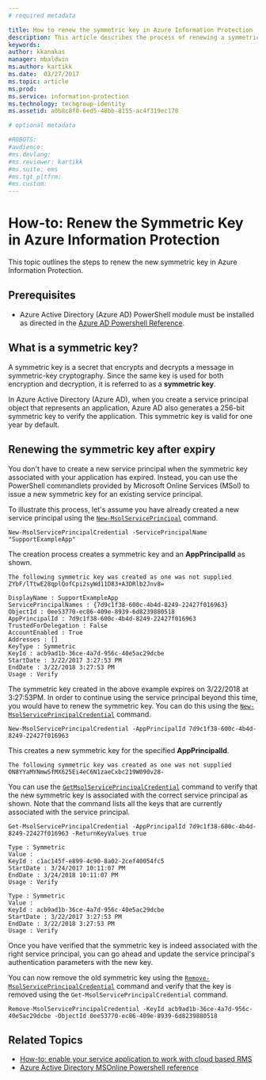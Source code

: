 ```yaml
---
# required metadata

title: How to renew the symmetric key in Azure Information Protection
description: This article describes the process of renewing a symmetric key in Azure Information Protection.
keywords:
author: kkanakas
manager: mbaldwin
ms.author: kartikk
ms.date:  03/27/2017
ms.topic: article
ms.prod:
ms.service: information-protection
ms.technology: techgroup-identity
ms.assetid: a0b8c8f0-6ed5-48bb-8155-ac4f319ec178

# optional metadata

#ROBOTS:
#audience:
#ms.devlang:
#ms.reviewer: kartikk
#ms.suite: ems
#ms.tgt_pltfrm:
#ms.custom:
---
```


# How-to: Renew the Symmetric Key in Azure Information Protection

This topic outlines the steps to renew the new symmetric key in Azure Information Protection. 

## Prerequisites

* Azure Active Directory (Azure AD) PowerShell module must be installed as directed in the [Azure AD Powershell Reference](https://docs.microsoft.com/powershell/msonline/).


## What is a symmetric key?

A symmetric key is a secret that encrypts and decrypts a message in symmetric-key cryptography. Since the same key is used for both encryption and decryption, it is referred to as a **symmetric key**. 

In Azure Active Directory (Azure AD), when you create a service principal object that represents an application, Azure AD also generates a 256-bit symmetric key to verify the application. This symmetric key is valid for one year by default. 

## Renewing the symmetric key after expiry

You don't have to create a new service principal when the symmetric key associated with your application has expired. Instead, you can use the PowerShell commandlets provided by Microsoft Online Services (MSol) to issue a new symmetric key for an existing service principal.

To illustrate this process, let's assume you have already created a new service principal using the [`New-MsolServicePrincipal`](https://docs.microsoft.com/powershell/msonline/v1/new-msolserviceprincipalcredential) command.

```
New-MsolServicePrincipalCredential -ServicePrincipalName "SupportExampleApp"
```

The creation process creates a symmetric key and an **AppPrincipalId** as shown.

```
The following symmetric key was created as one was not supplied
ZYbF/lTtwE28qplQofCpi2syWd11D83+A3DRlb2Jnv8=

DisplayName : SupportExampleApp
ServicePrincipalNames : {7d9c1f38-600c-4b4d-8249-22427f016963}
ObjectId : 0ee53770-ec86-409e-8939-6d8239880518
AppPrincipalId : 7d9c1f38-600c-4b4d-8249-22427f016963
TrustedForDelegation : False
AccountEnabled : True
Addresses : []
KeyType : Symmetric
KeyId : acb9ad1b-36ce-4a7d-956c-40e5ac29dcbe
StartDate : 3/22/2017 3:27:53 PM
EndDate : 3/22/2018 3:27:53 PM
Usage : Verify
```

The symmetric key created in the above example expires on 3/22/2018 at 3:27:53PM. In order to continue using the service principal beyond this time, you would have to renew the symmetric key. You can do this using the [`New-MsolServicePrincipalCredential`](https://docs.microsoft.com/powershell/msonline/v1/new-msolserviceprincipalcredential) command. 

```
New-MsolServicePrincipalCredential -AppPrincipalId 7d9c1f38-600c-4b4d-8249-22427f016963
```

This creates a new symmetric key for the specified **AppPrincipalId**.

```
The following symmetric key was created as one was not supplied ON8YYaMYNmwSfMX625Ei4eC6N1zaeCxbc219W090v28-
```
You can use the [`GetMsolServicePrincipalCredential`](https://docs.microsoft.com/powershell/msonline/v1/get-msolserviceprincipalcredential) command to verify that the new symmetric key is associated with the correct service principal as shown. Note that the command lists all the keys that are currently associated with the service principal.

```
Get-MsolServicePrincipalCredential -AppPrincipalId 7d9c1f38-600c-4b4d-8249-22427f016963 -ReturnKeyValues true

Type : Symmetric
Value :
KeyId : c1ac145f-e899-4c90-8a02-2cef40054fc5
StartDate : 3/24/2017 10:11:07 PM
EndDate : 3/24/2018 10:11:07 PM
Usage : Verify

Type : Symmetric
Value :
KeyId : acb9ad1b-36ce-4a7d-956c-40e5ac29dcbe
StartDate : 3/22/2017 3:27:53 PM
EndDate : 3/22/2018 3:27:53 PM
Usage : Verify
```

Once you have verified that the symmetric key is indeed associated with the right service principal, you can go ahead and update the service principal's authentication parameters with the new key. 

You can now remove the old symmetric key using the [`Remove-MsolServicePrincipalCredential`](https://docs.microsoft.com/powershell/msonline/v1/remove-msolserviceprincipalcredential) command and verify that the key is removed using the `Get-MsolServicePrincipalCredential` command.

```
Remove-MsolServicePrincipalCredential -KeyId acb9ad1b-36ce-4a7d-956c-40e5ac29dcbe -ObjectId 0ee53770-ec86-409e-8939-6d8239880518
```

## Related Topics

* [How-to: enable your service application to work with cloud based RMS](how-to-use-file-api-with-aadrm-cloud.md)
* [Azure Active Directory MSOnline Powershell reference](https://docs.microsoft.com/powershell/msonline/)
